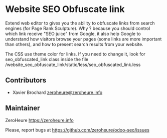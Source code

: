 # Website SEO Obfuscate link

Extend web editor to gives you the ability to obfuscate links from search engines (for Page Rank Sculpture). Why ? because you should control which link receive "SEO juice" from Google, it also help Google to understand how visitors browse your pages (some links are more important than others), and how to present search results from your website.

The CSS use theme color for links. If you need to change it, look for seo_obfuscated_link class inside the file
/website_seo_obfuscate_link/static/less/seo_obfuscated_link.less

## Contributors

- Xavier Brochard zeroheure@zeroheure.info

## Maintainer

ZeroHeure
https://zeroheure.info

Please, report bugs at https://github.com/zeroheure/odoo-seo/issues


